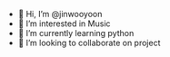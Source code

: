 - 👋 Hi, I’m @jinwooyoon
- 👀 I’m interested in Music
- 🌱 I’m currently learning python
- 💞️ I’m looking to collaborate on project

<!---
jinwooyoon/jinwooyoon is a ✨ special ✨ repository because its `README.md` (this file) appears on your GitHub profile.
You can click the Preview link to take a look at your changes.
--->
